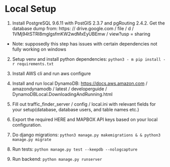 # Local Setup

1. Install PostgreSQL 9.6.11 with PostGIS 2.3.7 and pgRouting 2.4.2. Get the database dump from: https: // drive.google.com / file / d / 1VMj94tSTRI8mglgsfmKW2wdMxEyUBEmw / view?usp = sharing
* Note: supposedly this step has issues with certain dependencies not fully working on windows

2. Setup venv and install python dependencies: `python3 - m pip install - r requirements.txt`

3. Install AWS cli and run aws configure

3. Install and run local DynamoDB: https://docs.aws.amazon.com / amazondynamodb / latest / developerguide / DynamoDBLocal.DownloadingAndRunning.html

4. Fill out traffic_finder_server / config / local.ini with relevant fields for your setup(database, database users, and table names etc.)

5. Export the required HERE and MAPBOX API keys based on your local configuration.

6. Do django migrations: `python3 manage.py makemigrations & & python3 manage.py migrate`

7. Run tests: `python manage.py test --keepdb --nologcapture`

8. Run backend: `python manage.py runserver`
